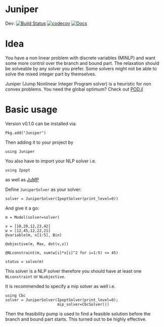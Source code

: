 # Juniper

Dev: [![Build Status](https://travis-ci.org/lanl-ansi/Juniper.jl.svg?branch=master)](https://travis-ci.org/lanl-ansi/Juniper.jl) [![codecov](https://codecov.io/gh/lanl-ansi/Juniper.jl/branch/master/graph/badge.svg)](https://codecov.io/gh/lanl-ansi/Juniper.jl)
[![Docs](https://img.shields.io/badge/docs-latest-blue.svg)](https://lanl-ansi.github.io/Juniper.jl/latest)


# Idea

You have a non linear problem with discrete variables (MINLP) and want some more control over the branch and bound part.
The relaxation should be solveable by any solver you prefer. Some solvers might not be able to solve the mixed integer part by themselves.

Juniper (Jump Nonlinear Integer Program solver) is a heuristic for non convex problems.
You need the global optimum? Check out [POD.jl](http://github.com/lanl-ansi/POD.jl)

# Basic usage

Version v0.1.0 can be installed via:

`Pkg.add("Juniper")`

Then adding it to your project by

`using Juniper`

You also have to import your NLP solver i.e.

`using Ipopt`

as well as [JuMP](http://www.juliaopt.org/JuMP.jl)

Define `JuniperSolver` as your solver:

```
solver = JuniperSolver(IpoptSolver(print_level=0))
```

And give it a go:

```
m = Model(solver=solver)

v = [10,20,12,23,42]
w = [12,45,12,22,21]
@variable(m, x[1:5], Bin)

@objective(m, Max, dot(v,x))

@NLconstraint(m, sum(w[i]*x[i]^2 for i=1:5) <= 45)   

status = solve(m)
```

This solver is a NLP solver therefore you should have at least one `NLconstraint` or `NLobjective`.

It is recommended to specify a mip solver as well i.e.

```
using Cbc
solver = JuniperSolver(IpoptSolver(print_level=0);   
                       mip_solver=CbcSolver())
```

Then the feasibility pump is used to find a feasible solution before the branch and bound part starts. This turned out to be highly effective.

